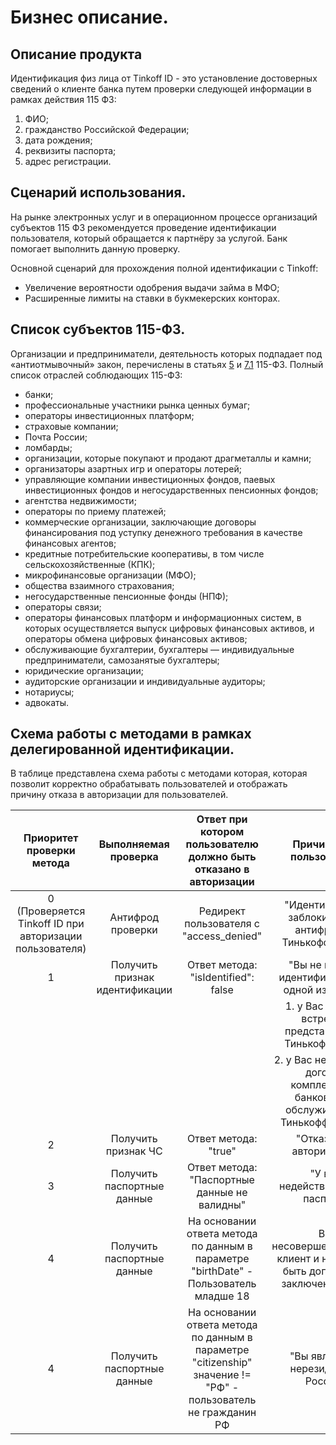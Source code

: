 # Бизнес описание.

## Описание продукта

Идентификация физ лица от Tinkoff ID - это установление достоверных сведений о клиенте банка путем проверки следующей информации в рамках действия 115 ФЗ:

1. ФИО;
2. гражданство Российской Федерации;
3. дата рождения;
4. реквизиты паспорта;
5. адрес регистрации.

## Сценарий использования.
На рынке электронных услуг и в операционном процессе организаций субъектов 115 ФЗ рекомендуется проведение идентификации пользователя, который обращается к партнёру за услугой. Банк помогает выполнить данную проверку.

Основной сценарий для прохождения полной идентификации с Tinkoff:

- Увеличение вероятности одобрения выдачи займа в МФО;
- Расширенные лимиты на ставки в букмекерских конторах.

## Список субъектов 115-ФЗ.
Организации и предприниматели, деятельность которых подпадает под «антиотмывочный» закон, перечислены в статьях [5](https://normativ.kontur.ru/document/last?moduleId=1&documentId=439460&rangeId=6282007&p=1210&utm_source=google&utm_medium=organic&utm_referer=www.google.com&utm_startpage=kontur.ru%2Fprizma%2Fspravka%2F37845-kakie_organizacii_otnosyatsya_k_subektam_115fz&utm_orderpage=kontur.ru%2Fprizma%2Fspravka%2F37845-kakie_organizacii_otnosyatsya_k_subektam_115fz) и [7.1](https://normativ.kontur.ru/document/last?moduleId=1&documentId=439460&rangeId=6282009&p=1210&utm_source=google&utm_medium=organic&utm_referer=www.google.com&utm_startpage=kontur.ru%2Fprizma%2Fspravka%2F37845-kakie_organizacii_otnosyatsya_k_subektam_115fz&utm_orderpage=kontur.ru%2Fprizma%2Fspravka%2F37845-kakie_organizacii_otnosyatsya_k_subektam_115fz) 115-ФЗ.
Полный список отраслей соблюдающих 115-ФЗ:

- банки;
- профессиональные участники рынка ценных бумаг;
- операторы инвестиционных платформ;
- страховые компании;
- Почта России;
- ломбарды;
- организации, которые покупают и продают драгметаллы и камни;
- организаторы азартных игр и операторы лотерей;
- управляющие компании инвестиционных фондов, паевых инвестиционных фондов и негосударственных пенсионных фондов;
- агентства недвижимости;
- операторы по приему платежей;
- коммерческие организации, заключающие договоры финансирования под уступку денежного требования в качестве финансовых агентов;
- кредитные потребительские кооперативы, в том числе сельскохозяйственные (КПК);
- микрофинансовые организации (МФО);
- общества взаимного страхования;
- негосударственные пенсионные фонды (НПФ);
- операторы связи;
- операторы финансовых платформ и информационных систем, в которых осуществляется выпуск цифровых финансовых активов, и операторы обмена цифровых финансовых активов;
- обслуживающие бухгалтерии, бухгалтеры — индивидуальные предприниматели, самозанятые бухгалтеры;
- юридические организации;
- аудиторские организации и индивидуальные аудиторы;
- нотариусы;
- адвокаты.

## Схема работы с методами в рамках делегированной идентификации. 

В таблице представлена схема работы с методами которая, которая позволит корректно обрабатывать пользователей и отображать причину отказа в авторизации для пользователей.

| Приоритет проверки метода | Выполняемая проверка | Ответ при котором пользователю должно быть отказано в авторизации | Причина для пользователя |
|:---:|:---:|:---:|:---:|
| 0 (Проверяется Tinkoff ID при авторизации пользователя) | Антифрод проверки | Редирект пользователя с "access_denied" | "Идентификация заблокирована антифродом Тинькофф банка." |
| 1 | Получить признак идентификации | Ответ метода: "isIdentified": false | "Вы не прошли идентификацию по одной из причин: |
|  |  |  | 1. у Вас не было встречи с представителем Тинькофф банка; |
|  |  |  | 2. у Вас не заключен договор комплексного банковского обслуживания с Тинькофф банком. |
| 2 | Получить признак ЧС | Ответ метода: "true" | "Отказано в авторизации" |
| 3 | Получить паспортные данные | Ответ метода: "Паспортные данные не валидны" | "У вас недействительный паспорт" |
| 4 | Получить паспортные данные | На основании ответа метода по данным в параметре "birthDate" - Пользователь младше 18 | Вы несовершеннолетний клиент и не можете быть допущены к заключению пари |
| 4 | Получить паспортные данные | На основании ответа метода по данным в параметре "citizenship" значение != "РФ" - пользователь не гражданин РФ | "Вы являетесь нерезидентом России" |
